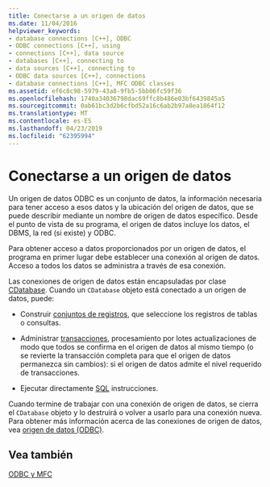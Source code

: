 ```yaml
---
title: Conectarse a un origen de datos
ms.date: 11/04/2016
helpviewer_keywords:
- database connections [C++], ODBC
- ODBC connections [C++], using
- connections [C++], data source
- databases [C++], connecting to
- data sources [C++], connecting to
- ODBC data sources [C++], connections
- database connections [C++], MFC ODBC classes
ms.assetid: ef6c8c98-5979-43a8-9fb5-5bb06fc59f36
ms.openlocfilehash: 1740a34036798dac69ffc8b486e03bf6439845a5
ms.sourcegitcommit: 0ab61bc3d2b6cfbd52a16c6ab2b97a8ea1864f12
ms.translationtype: MT
ms.contentlocale: es-ES
ms.lasthandoff: 04/23/2019
ms.locfileid: "62395994"
---
```

# <a name="connecting-to-a-data-source"></a>Conectarse a un origen de datos

Un origen de datos ODBC es un conjunto de datos, la información necesaria para tener acceso a esos datos y la ubicación del origen de datos, que se puede describir mediante un nombre de origen de datos específico. Desde el punto de vista de su programa, el origen de datos incluye los datos, el DBMS, la red (si existe) y ODBC.

Para obtener acceso a datos proporcionados por un origen de datos, el programa en primer lugar debe establecer una conexión al origen de datos. Acceso a todos los datos se administra a través de esa conexión.

Las conexiones de origen de datos están encapsuladas por clase [CDatabase](../../mfc/reference/cdatabase-class.md). Cuando un `CDatabase` objeto está conectado a un origen de datos, puede:

- Construir [conjuntos de registros](../../mfc/reference/crecordset-class.md), que seleccione los registros de tablas o consultas.

- Administrar [transacciones](../../data/odbc/transaction-odbc.md), procesamiento por lotes actualizaciones de modo que todos se confirma en el origen de datos al mismo tiempo (o se revierte la transacción completa para que el origen de datos permanezca sin cambios): si el origen de datos admite el nivel requerido de transacciones.

- Ejecutar directamente [SQL](../../data/odbc/sql.md) instrucciones.

Cuando termine de trabajar con una conexión de origen de datos, se cierra el `CDatabase` objeto y lo destruirá o volver a usarlo para una conexión nueva. Para obtener más información acerca de las conexiones de origen de datos, vea [origen de datos (ODBC)](../../data/odbc/data-source-odbc.md).

## <a name="see-also"></a>Vea también

[ODBC y MFC](../../data/odbc/odbc-and-mfc.md)
